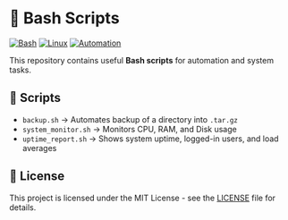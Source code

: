 # 🐧 Bash Scripts

[![Bash](https://img.shields.io/badge/Shell-Bash-blue)]()
[![Linux](https://img.shields.io/badge/OS-Linux-yellow)]()
[![Automation](https://img.shields.io/badge/Automation-Yes-brightgreen)]()

This repository contains useful **Bash scripts** for automation and system tasks.

## 📂 Scripts
- `backup.sh` → Automates backup of a directory into `.tar.gz`
- `system_monitor.sh` → Monitors CPU, RAM, and Disk usage
- `uptime_report.sh` → Shows system uptime, logged-in users, and load averages

## 📜 License
This project is licensed under the MIT License - see the [LICENSE](LICENSE) file for details.
